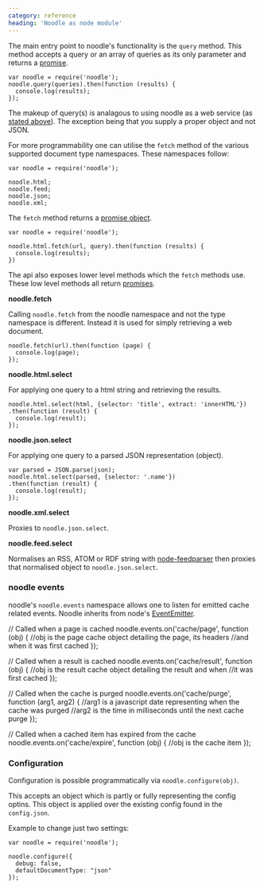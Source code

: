 ```yaml
---
category: reference
heading: 'Noodle as node module'
---
```


The main entry point to noodle's functionality is the `query` method. This 
method accepts a query or an array of queries as its only parameter and returns 
a [promise](https://github.com/kriskowal/q). 

    var noodle = require('noodle');
    noodle.query(queries).then(function (results) {
      console.log(results);
    });

The makeup of query(s) is analagous to using noodle as a web service (as 
[stated above](http://noodlejs.com/reference/#writing-a-query)). The 
exception being that you supply a proper object and not JSON.

For more programmability one can utilise the `fetch` method of the various 
supported document type namespaces. These namespaces follow:

    var noodle = require('noodle');

    noodle.html;
    noodle.feed;
    noodle.json;
    noodle.xml;

The `fetch` method returns a [promise object](https://github.com/kriskowal/q).

    var noodle = require('noodle');

    noodle.html.fetch(url, query).then(function (results) {
      console.log(results);
    })

The api also exposes lower level methods which the `fetch` methods use. These 
low level methods all return [promises](https://github.com/kriskowal/q).

**noodle.fetch**

Calling `noodle.fetch` from the noodle namespace and not the type namespace is 
different. Instead it is used for simply retrieving a web document.


    noodle.fetch(url).then(function (page) {
      console.log(page);
    });


**noodle.html.select**

For applying one query to a html string and retrieving the results.

    noodle.html.select(html, {selector: 'title', extract: 'innerHTML'})
    .then(function (result) {
      console.log(result);
    });


**noodle.json.select**

For applying one query to a parsed JSON representation (object).

    var parsed = JSON.parse(json);
    noodle.html.select(parsed, {selector: '.name'})
    .then(function (result) {
      console.log(result);
    });

**noodle.xml.select**

Proxies to `noodle.json.select`.

**noodle.feed.select**

Normalises an RSS, ATOM or RDF string with 
[node-feedparser](https://github.com/danmactough/node-feedparser) then proxies 
that normalised object to `noodle.json.select`.

### noodle events

noodle's `noodle.events` namespace allows one to listen for emitted cache 
related events. Noodle inherits from node's [EventEmitter](http://nodejs.org/api/events.html#events_class_events_eventemitter).

  // Called when a page is cached
  noodle.events.on('cache/page', function (obj) {
    //obj is the page cache object detailing the page, its headers 
    //and when it was first cached
  });

  // Called when a result is cached
  noodle.events.on('cache/result', function (obj) {
    //obj is the result cache object detailing the result and when
    //it was first cached
  });

  // Called when the cache is purged
  noodle.events.on('cache/purge', function (arg1, arg2) {
    //arg1 is a javascript date representing when the cache was purged
    //arg2 is the time in milliseconds until the next cache purge
  });

  // Called when a cached item has expired from the cache
  noodle.events.on('cache/expire', function (obj) {
    //obj is the cache item
  }); 

### Configuration

Configuration is possible programmatically via `noodle.configure(obj)`.

This accepts an object which is partly or fully representing the config optins.
This object is applied over the existing config found in the `config.json`.

Example to change just two settings:

    var noodle = require('noodle');

    noodle.configure({
      debug: false,
      defaultDocumentType: "json"
    });